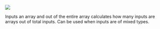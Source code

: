 ﻿![](https://lh5.googleusercontent.com/hegsqmIKwfRPyrQEdB2NR4YTBJY-wwIgb1N2JVyTSAwVqcdGmdm8Pws6ZCJHfvmVZqCN9CyBfVknw2an4lhKWj4MGdCBcA6WNj0cHY3xGULgR9EL6ikVhqpqx2vZQsGNL7tlnUdE)

Inputs an array and out of the entire array calculates how many inputs are arrays out of total inputs. Can be used when inputs are of mixed types.
